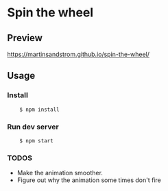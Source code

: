 # Spin the wheel


## Preview 
https://martinsandstrom.github.io/spin-the-wheel/


## Usage

### Install

```console
    $ npm install
```

### Run dev server

```console
    $ npm start
```


### TODOS
* Make the animation smoother.
* Figure out why the animation some times don't fire

